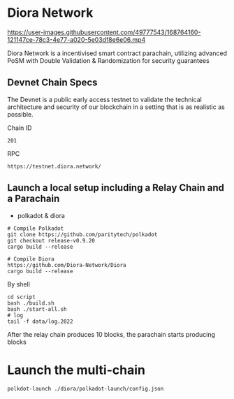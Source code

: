 # Diora Network

https://user-images.githubusercontent.com/49777543/168764160-121147ce-78c3-4e77-a020-5e03df8e6e06.mp4

Diora Network is a incentivised smart contract parachain, utilizing advanced PoSM with Double Validation & Randomization for security guarantees

## Devnet Chain Specs

The Devnet is a public early access testnet to validate the technical architecture and security of our blockchain in a setting that is as realistic as possible.

Chain ID
```
201
```
RPC

```
https://testnet.diora.network/
```

## Launch a local setup including a Relay Chain and a Parachain

* polkadot & diora
```
# Compile Polkadot
git clone https://github.com/paritytech/polkadot
git checkout release-v0.9.20
cargo build --release

# Compile Diora
https://github.com/Diora-Network/Diora
cargo build --release
```
By shell 

```
cd script
bash ./build.sh
bash ./start-all.sh
# log
tail -f data/log.2022
```
After the relay chain produces 10 blocks, the parachain starts producing blocks

# Launch the multi-chain
```
polkdot-launch ./diora/polkadot-launch/config.json



